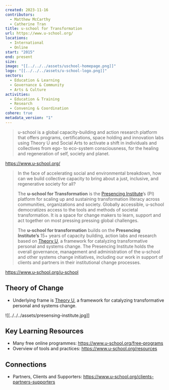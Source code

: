 ```yaml
---
created: 2023-11-16
contributors:
  - Matthew McCarthy
  - Catherine Tran
title: u-school for Transformation
url: https://www.u-school.org/
locations:
  - International
  - Online
start: "2015"
end: present
size: 
image: "[[../../../assets/uschool-homepage.png]]"
logo: "[[../../../assets/u-school-logo.png]]"
sectors:
  - Education & Learning
  - Governance & Community
  - Arts & Culture
activities:
  - Education & Training
  - Research
  - Convening & Coordination
cohere: true
metadata_version: "1"
---
```

>u-school is a global capacity-building and action research platform that offers programs, certifications, space holding and innovation labs using Theory U and Social Arts to activate a shift in individuals and collectives from ego- to eco-system consciousness, for the healing and regeneration of self, society and planet.

https://www.u-school.org/

>In the face of accelerating social and environmental breakdown, how can we build collective capacity to bring about a just, inclusive, and regenerative society for all?
>
>The **u-school for Transformation** is the [Presencing Institute](https://www.u-school.org/about-pi)’s (PI) platform for scaling up and sustaining transformation literacy across communities, organizations and society. Globally accessible, u-school democratizes access to the tools and methods of societal transformation. It is a space for change makers to learn, support and act together on most pressing pressing global challenges.
>
>The **u-school for transformation** builds on the **Presencing Institute’s** 15+ years of capacity building, action labs and research based on [Theory U](https://www.u-school.org/theory-u), a framework for catalyzing transformative personal and systems change. The Presencing Institute holds the overall governance, management and administration of the u-school and other systems change initiatives, including our work in support of clients and partners in their institutional change processes. 

https://www.u-school.org/u-school

## Theory of Change 
  
- Underlying frame is [Theory U](https://www.u-school.org/theory-u), a framework for catalyzing transformative personal and systems change.

![[../../../assets/presensing-institute.jpg]]
## Key Learning Resources 

- Many free online programmes: https://www.u-school.org/free-programs
- Overview of tools and practices: https://www.u-school.org/resources

## Connections

- Partners, Clients and Supporters: https://www.u-school.org/clients-partners-supporters
 

